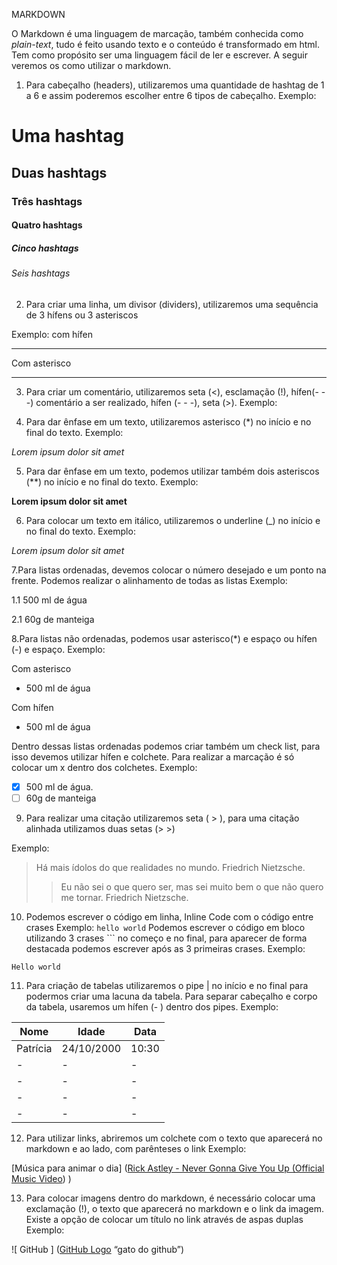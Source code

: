 MARKDOWN 

O Markdown é uma linguagem de marcação, também conhecida como *plain-text*, tudo é feito usando texto e o conteúdo é transformado em html. Tem como propósito ser uma linguagem fácil de ler e escrever. 
A seguir veremos os como utilizar o markdown. 

1. Para cabeçalho (headers), utilizaremos uma quantidade de hashtag de 1 a 6 e assim poderemos escolher entre 6 tipos de cabeçalho. 
Exemplo: 

# Uma hashtag
## Duas hashtags
### Três hashtags
#### Quatro hashtags
##### Cinco hashtags
###### Seis hashtags 

2. Para criar uma linha, um divisor (dividers), utilizaremos uma sequência de 3 hífens ou 3 asteriscos

Exemplo: 
com hífen

---

Com asterisco 
***

3. Para criar um comentário, utilizaremos seta (<), esclamação (!), hífen(- - -)  comentário a ser realizado, hífen (- - -), seta (>).
Exemplo: 

<!--- Aprenda markdown ---> 
 
4. Para dar ênfase em um texto, utilizaremos asterisco (*) no início e no final do texto.
Exemplo: 

*Lorem ipsum dolor sit amet*

5. Para dar ênfase em um texto, podemos utilizar também dois asteriscos (**) no início e no final do texto.
Exemplo:

**Lorem ipsum dolor sit amet** 

6. Para colocar um texto em itálico, utilizaremos o underline (_) no início e no final do texto.
Exemplo: 

_Lorem ipsum dolor sit amet_

7.Para listas ordenadas, devemos colocar o número desejado e um ponto na frente. Podemos realizar o alinhamento de todas as listas 
Exemplo: 

1.1 500 ml de água

2.1 60g de manteiga

8.Para listas não ordenadas, podemos usar asterisco(*) e espaço ou hífen (-) e espaço.
Exemplo: 

Com asterisco 
* 500 ml de água

Com hífen 
- 500 ml de água

Dentro dessas listas ordenadas podemos criar também um check list, para isso devemos utilizar hífen e colchete. Para realizar a marcação é só colocar um x dentro dos colchetes. 
Exemplo: 

- [x] 500 ml de água.
- [ ] 60g de manteiga 

9. Para realizar uma citação utilizaremos seta ( > ), para uma citação alinhada utilizamos duas setas (> >)

Exemplo: 
> Há mais ídolos do que realidades no mundo. Friedrich Nietzsche.
> > Eu não sei o que quero ser, mas sei muito bem o que não quero me tornar. Friedrich Nietzsche.

10. Podemos escrever o código em linha, Inline Code com o código entre crases 
Exemplo: 
` hello world ` 
Podemos escrever o código em bloco utilizando 3 crases ``` no começo e no final, para aparecer de forma destacada podemos escrever após as 3 primeiras crases. 
Exemplo: 
``` 
Hello world 

```

11. Para criação de tabelas utilizaremos o pipe | no início e no final para podermos criar uma lacuna da tabela. Para separar cabeçalho e corpo da tabela, usaremos um hífen (- ) dentro dos pipes.
Exemplo:
 
| Nome | Idade | Data |
|-     |   -   |  -   |
|   Patrícia  |   24/10/2000   |  10:30   |
|   -  |   -   |  -   |
|   -  |   -   |  -   |
|   -  |   -   |  -   |
|   -  |   -   |  -   |


12. Para utilizar links, abriremos um colchete com o texto que aparecerá no markdown e ao lado, com parênteses o link
Exemplo:

[Música para animar o dia] ([Rick Astley - Never Gonna Give You Up (Official Music Video](https://www.youtube.com/watch?v=dQw4w9WgXcQ)) )

13. Para colocar imagens dentro do markdown, é necessário colocar uma exclamação (!), o texto que aparecerá no markdown e o link da imagem. Existe a opção de colocar um título no link através de aspas duplas
Exemplo: 

![ GitHub ] ([GitHub Logo](https://www.bing.com/images/search?view=detailV2&ccid=sV7tva%2B7&id=1A44EC8FF018EBAB146F23927516608CF1CFBC71&thid=OIP.sV7tva-728oySeOUL0-vOwHaHa&mediaurl=https%3A%2F%2Fwww.pngall.com%2Fwp-content%2Fuploads%2F13%2FGithub-Logo.png&cdnurl=https%3A%2F%2Fth.bing.com%2Fth%2Fid%2FR.b15eedbdafbbdbca3249e3942f4faf3b%3Frik%3DcbzP8YxgFnWSIw%26pid%3DImgRaw%26r%3D0&exph=1600&expw=1600&q=GitHub+Logo.png&simid=608003495654679103&FORM=IRPRST&ck=57FF100CA7B5F39C9E2163137DBA9C0F&selectedIndex=3&itb=1&ajaxhist=0&ajaxserp=0) “gato do github”)

